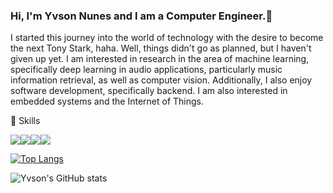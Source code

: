 ### Hi, I'm Yvson Nunes and I am a Computer Engineer.🤘

I started this journey into the world of technology with the desire to become the next Tony Stark, haha. Well, things didn't go as planned, but I haven't given up yet. I am interested in research in the area of machine learning, specifically deep learning in audio applications, particularly music information retrieval, as well as computer vision. Additionally, I also enjoy software development, specifically backend. I am also interested in embedded systems and the Internet of Things.   

🚀 Skills

<img src="https://img.shields.io/badge/Python-3776AB?style=for-the-badge&logo=python&logoColor=white" /><img src="https://img.shields.io/badge/Node.js-43853D?style=for-the-badge&logo=node.js&logoColor=white" /><img src="https://img.shields.io/badge/C-00599C?style=for-the-badge&logo=c&logoColor=whitee" /><img src="https://img.shields.io/badge/C%2B%2B-00599C?style=for-the-badge&logo=c%2B%2B&logoColor=white" />

[![Top Langs](https://github-readme-stats.vercel.app/api/top-langs/?username=yvson18&layout=pie)](https://github.com/yvson18/github-readme-stats)

![Yvson's GitHub stats](https://github-readme-stats.vercel.app/api?username=yvson18&show_icons=true&theme=tokyonight)
